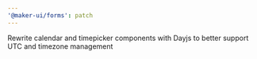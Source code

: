 ```yaml
---
'@maker-ui/forms': patch
---
```


Rewrite calendar and timepicker components with Dayjs to better support UTC and timezone management
